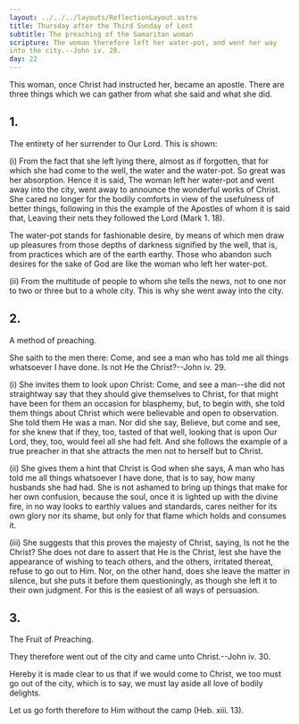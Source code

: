 ```yaml
---
layout: ../../../layouts/ReflectionLayout.astro
title: Thursday after the Third Sunday of Lent
subtitle: The preaching of the Samaritan woman
scripture: The woman therefore left her water-pot, and went her way
into the city.--John iv. 28.
day: 22
---
```


This woman, once Christ had instructed her, became an apostle. There are three things which we can gather from what she said and what she did.

## 1.

The entirety of her surrender to Our Lord. This is shown:

(i) From the fact that she left lying there, almost as if forgotten, that for which she had come to the well, the water and the water-pot. So great was her absorption. Hence it is said, The woman left her water-pot and went away into the city, went away to announce the wonderful works of Christ. She cared no longer for the bodily comforts in view of the usefulness of better things, following in this the example of the Apostles of whom it is said that, Leaving their nets they followed the Lord (Mark 1. 18).

The water-pot stands for fashionable desire, by means of which men draw up pleasures from those depths of darkness signified by the well, that is, from practices which are of the earth earthy. Those who abandon such desires for the sake of God are like the woman who left her water-pot.

(ii) From the multitude of people to whom she tells the news, not to one nor to two or three but to a whole city. This is why she went away into the city.

## 2.

A method of preaching.

She saith to the men there: Come, and see a man who has told me all things whatsoever I have done. Is not He the Christ?--John iv. 29.

(i) She invites them to look upon Christ: Come, and see a man--she did not straightway say that they should give themselves to Christ, for that might have been for them an occasion for blasphemy, but, to begin with, she told them things about Christ which were believable and open to observation. She told them He was a man. Nor did she say, Believe, but come and see, for she knew that if they, too, tasted of that well, looking that is upon Our Lord, they, too, would feel all she had felt. And she follows the example of a true preacher in that she attracts the men not to herself but to Christ.

(ii) She gives them a hint that Christ is God when she says, A man who has told me all things whatsoever I have done, that is to say, how many husbands she had had. She is not ashamed to bring up things that make for her own confusion, because the soul, once it is lighted up with the divine fire, in no way looks to earthly values and standards, cares neither for its own glory nor its shame, but only for that flame which holds and consumes it.

(iii) She suggests that this proves the majesty of Christ, saying, Is not he the Christ? She does not dare to assert that He is the Christ, lest she have the appearance of wishing to teach others, and the others, irritated thereat, refuse to go out to Him. Nor, on the other hand, does she leave the matter in silence, but she puts it before them questioningly, as though she left it to their own judgment. For this is the easiest of all ways of persuasion.

## 3.

The Fruit of Preaching.

They therefore went out of the city and came unto Christ.--John iv. 30.

Hereby it is made clear to us that if we would come to Christ, we too must go out of the city, which is to say, we must lay aside all love of bodily delights.

Let us go forth therefore to Him without the camp (Heb. xiii. 13).
